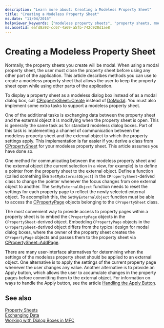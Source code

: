 ```yaml
---
description: "Learn more about: Creating a Modeless Property Sheet"
title: "Creating a Modeless Property Sheet"
ms.date: "11/04/2016"
helpviewer_keywords: ["modeless property sheets", "property sheets, modeless", "Create method [MFC], property sheets"]
ms.assetid: eafd8a92-cc67-4a69-a5fb-742c920d1ae8
---
```

# Creating a Modeless Property Sheet

Normally, the property sheets you create will be modal. When using a modal property sheet, the user must close the property sheet before using any other part of the application. This article describes methods you can use to create a modeless property sheet that allows the user to keep the property sheet open while using other parts of the application.

To display a property sheet as a modeless dialog box instead of as a modal dialog box, call [CPropertySheet::Create](reference/cpropertysheet-class.md#create) instead of [DoModal](reference/cpropertysheet-class.md#domodal). You must also implement some extra tasks to support a modeless property sheet.

One of the additional tasks is exchanging data between the property sheet and the external object it is modifying when the property sheet is open. This is generally the same task as for standard modeless dialog boxes. Part of this task is implementing a channel of communication between the modeless property sheet and the external object to which the property settings apply. This implementation is far easier if you derive a class from [CPropertySheet](reference/cpropertysheet-class.md) for your modeless property sheet. This article assumes you have done so.

One method for communicating between the modeless property sheet and the external object (the current selection in a view, for example) is to define a pointer from the property sheet to the external object. Define a function (called something like `SetMyExternalObject`) in the `CPropertySheet`-derived class to change the pointer whenever the focus changes from one external object to another. The `SetMyExternalObject` function needs to reset the settings for each property page to reflect the newly selected external object. To accomplish this, the `SetMyExternalObject` function must be able to access the [CPropertyPage](reference/cpropertypage-class.md) objects belonging to the `CPropertySheet` class.

The most convenient way to provide access to property pages within a property sheet is to embed the `CPropertyPage` objects in the `CPropertySheet`-derived object. Embedding `CPropertyPage` objects in the `CPropertySheet`-derived object differs from the typical design for modal dialog boxes, where the owner of the property sheet creates the `CPropertyPage` objects and passes them to the property sheet via [CPropertySheet::AddPage](reference/cpropertysheet-class.md#addpage).

There are many user-interface alternatives for determining when the settings of the modeless property sheet should be applied to an external object. One alternative is to apply the settings of the current property page whenever the user changes any value. Another alternative is to provide an Apply button, which allows the user to accumulate changes in the property pages before committing them to the external object. For information on ways to handle the Apply button, see the article [Handling the Apply Button](handling-the-apply-button.md).

## See also

[Property Sheets](property-sheets-mfc.md)<br/>
[Exchanging Data](exchanging-data.md)<br/>
[Working with Dialog Boxes in MFC](life-cycle-of-a-dialog-box.md)
